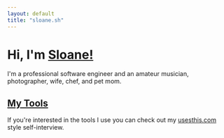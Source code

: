```yaml
---
layout: default
title: "sloane.sh"
---
```


# Hi, I'm <a class="h-card p-name u-url" href="https://sloane.sh">Sloane!</a>

I'm a professional software engineer and an amateur musician, photographer, wife, chef, and pet mom.

## [My Tools](/uses/)

If you're interested in the tools I use you can  check out my [usesthis.com](https://usesthis.com) style self-interview.
